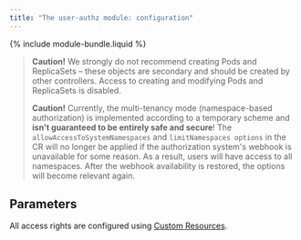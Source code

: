 ```yaml
---
title: "The user-authz module: configuration"
---
```


{% include module-bundle.liquid %}

> **Caution!** We strongly do not recommend creating Pods and ReplicaSets – these objects are secondary and should be created by other controllers. Access to creating and modifying Pods and ReplicaSets is disabled.
>
> **Caution!** Currently, the multi-tenancy mode (namespace-based authorization) is implemented according to a temporary scheme and **isn't guaranteed to be entirely safe and secure**! The `allowAccessToSystemNamespaces` and `limitNamespaces options` in the CR will no longer be applied if the authorization system's webhook is unavailable for some reason. As a result, users will have access to all namespaces. After the webhook availability is restored, the options will become relevant again.

## Parameters

<!-- SCHEMA -->

All access rights are configured using [Custom Resources](cr.html).
